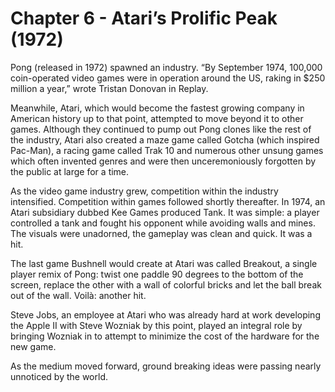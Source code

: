 # Chapter 6 - Atari’s Prolific Peak (1972)Pong (released in 1972) spawned an industry. “By September 1974, 100,000 coin-operated video games were in operation around the US, raking in $250 million a year,” wrote Tristan Donovan in Replay.Meanwhile, Atari, which would become the fastest growing company in American history up to that point, attempted to move beyond it to other games. Although they continued to pump out Pong clones like the rest of the industry, Atari also created a maze game called Gotcha (which inspired Pac-Man), a racing game called Trak 10 and numerous other unsung games which often invented genres and were then unceremoniously forgotten by the public at large for a time.As the video game industry grew, competition within the industry intensified. Competition within games followed shortly thereafter.In 1974, an Atari subsidiary dubbed Kee Games produced Tank. It was simple: a player controlled a tank and fought his opponent while avoiding walls and mines. The visuals were unadorned, the gameplay was clean and quick. It was a hit.The last game Bushnell would create at Atari was called Breakout, a single player remix of Pong: twist one paddle 90 degrees to the bottom of the screen, replace the other with a wall of colorful bricks and let the ball break out of the wall. Voilà: another hit.Steve Jobs, an employee at Atari who was already hard at work developing the Apple II with Steve Wozniak by this point, played an integral role by bringing Wozniak in to attempt to minimize the cost of the hardware for the new game.As the medium moved forward, ground breaking ideas were passing nearly unnoticed by the world.